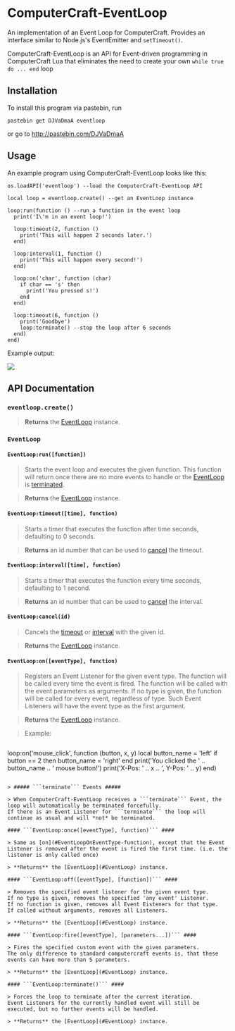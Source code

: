 ComputerCraft-EventLoop
=======================

An implementation of an Event Loop for ComputerCraft. Provides an interface similar to Node.js's EventEmitter and ```setTimeout()```.

ComputerCraft-EventLoop is an API for Event-driven programming in ComputerCraft Lua that eliminates the need to create your own ```while true do ... end``` loop

## Installation ##

To install this program via pastebin, run

```pastebin get DJVaDmaA eventloop```

or go to http://pastebin.com/DJVaDmaA

## Usage ##

An example program using ComputerCraft-EventLoop looks like this:

```
os.loadAPI('eventloop') --load the ComputerCraft-EventLoop API

local loop = eventloop.create() --get an EventLoop instance

loop:run(function () --run a function in the event loop
  print('I\'m in an event loop!')
  
  loop:timeout(2, function ()
    print('This will happen 2 seconds later.')
  end)
  
  loop:interval(1, function ()
    print('This will happen every second!')
  end)
  
  loop:on('char', function (char)
    if char == 's' then
      print('You pressed s!')
    end
  end)
  
  loop:timeout(6, function ()
    print('Goodbye') 
    loop:terminate() --stop the loop after 6 seconds
  end)
end)
```

Example output:

<img src="http://i.imgur.com/Vx4pxON.png">

## API Documentation ##

### ```eventloop.create()``` ###

> **Returns** the [EventLoop](#EventLoop) instance.

### ```EventLoop``` ###

#### ```EventLoop:run([function])``` ####

> Starts the event loop and executes the given function.
  This function will return once there are no more events to handle or the [EventLoop](#EventLoop) is [terminated](#EventLoopTerminate).

> **Returns** the [EventLoop](#EventLoop) instance.

#### ```EventLoop:timeout([time], function)``` ####

> Starts a timer that executes the function after time seconds, defaulting to 0 seconds.

> **Returns** an id number that can be used to [cancel](#EventLoopCancelId) the timeout.

#### ```EventLoop:interval([time], function)``` ####

> Starts a timer that executes the function every time seconds, defaulting to 1 second.

> **Returns** an id number that can be used to [cancel](#EventLoopCancelId) the interval.

#### ```EventLoop:cancel(id)``` ####

> Cancels the [timeout](#EventLoopTimeoutTime-Function) or [interval](#EventLoopIntervalTime-Function) with the given id.

> **Returns** the [EventLoop](#EventLoop) instance.

#### ```EventLoop:on([eventType], function)``` ####

> Registers an Event Listener for the given event type. The function will be called every time the event is fired.
  The function will be called with the event parameters as arguments.
  If no type is given, the function will be called for every event, regardless of type. Such Event Listeners will have the event type as the first argument.

> **Returns** the [EventLoop](#EventLoop) instance.

> Example:

> ```
  loop:on('mouse_click', function (button, x, y)
    local button_name = 'left'
    if button == 2 then
      button_name = 'right'
    end
    print('You clicked the ' .. button_name .. ' mouse button!')
    print('X-Pos: ' .. x .. ', Y-Pos: ' .. y)
  end)
  ```

> ##### ```terminate``` Events #####

> When ComputerCraft-EventLoop receives a ```terminate``` Event, the loop will automatically be terminated forcefully.
  If there is an Event Listener for ```terminate``` the loop will continue as usual and will *not* be terminated.

#### ```EventLoop:once([eventType], function)``` ####

> Same as [on](#EventLoopOnEventType-function), except that the Event Listener is removed after the event is fired the first time. (i.e. the listener is only called once)

> **Returns** the [EventLoop](#EventLoop) instance.

#### ```EventLoop:off([eventType], [function])``` ####

> Removes the specified event listener for the given event type.
  If no type is given, removes the specified 'any event' Listener.
  If no function is given, removes all Event Eisteners for that type.
  If called without arguments, removes all Listeners.

> **Returns** the [EventLoop](#EventLoop) instance.

#### ```EventLoop:fire([eventType], [parameters...])``` ####

> Fires the specified custom event with the given parameters.
  The only difference to standard computercraft events is, that these events can have more than 5 parameters.

> **Returns** the [EventLoop](#EventLoop) instance.

#### ```EventLoop:terminate()``` ####

> Forces the loop to terminate after the current iteration.
  Event Listeners for the currently handled event will still be executed, but no further events will be handled.
  
> **Returns** the [EventLoop](#EventLoop) instance.

